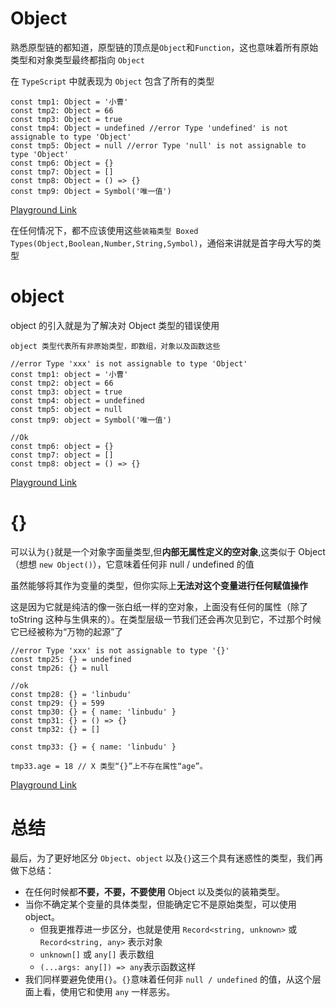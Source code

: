 # Object

熟悉原型链的都知道，原型链的顶点是`Object`和`Function`，这也意味着所有原始类型和对象类型最终都指向 `Object`

在 `TypeScript` 中就表现为 `Object` 包含了所有的类型

```tsx
const tmp1: Object = '小曹'
const tmp2: Object = 66
const tmp3: Object = true
const tmp4: Object = undefined //error Type 'undefined' is not assignable to type 'Object'
const tmp5: Object = null //error Type 'null' is not assignable to type 'Object'
const tmp6: Object = {}
const tmp7: Object = []
const tmp8: Object = () => {}
const tmp9: Object = Symbol('唯一值')
```

[Playground Link](https://www.typescriptlang.org/zh/play?#code/MYewdgzgLgBFC2AHAjALgPICMBWBTYsAvDAOSDwOoJ9mJAUKJLAogEwY75EwBsnt40cSAMys8BGMSgAnAK65e9AYgAsI9uJjSwAE1wAzAJZhcWmAHpTuSZJCSYAFQCeiXKU06DRrSRj6IMMCCwAIYQEPoA5mBBmAA2LlAgcE4uJFiiUDR0-IwArKpixGDSMTFmFlY29smkRSXevv6BMCFhkdFxcIlQ1alsBJl8DEic+RwA3gC+8tlIAOyj6gDaALrTQ4gAHAvEABQAlIQAfJNrigCc2zAAyg7wmCAxOySA9KqAAHKAPAoke9RAA)

在任何情况下，都不应该使用这些`装箱类型 Boxed Types(Object,Boolean,Number,String,Symbol)`，通俗来讲就是首字母大写的类型

# object

object 的引入就是为了解决对 Object 类型的错误使用

`object 类型代表所有非原始类型，即数组，对象以及函数这些`

```tsx
//error Type 'xxx' is not assignable to type 'Object'
const tmp1: object = '小曹'
const tmp2: object = 66
const tmp3: object = true
const tmp4: object = undefined
const tmp5: object = null
const tmp9: object = Symbol('唯一值')

//Ok
const tmp6: object = {}
const tmp7: object = []
const tmp8: object = () => {}
```

[Playground Link](https://www.typescriptlang.org/zh/play?#code/PTCmCdwe3ACAVAngB1LA5AD2+2BLAZ1gDsoAXWAQwILwHNjKAjAGzTKljJTXQHkmAK1ABjMugBQIqMQIUyAW2QBGAFxQhoigF4MgeB1An2aTps+UoBM6zWNi6AbHaky5XJQGYrwm7rLgArqBOpq7IACyeWrawfsQAJqAAZnjEoLGwQS6KyACsEd4kfiws6SaZSgCceTqwAMqICkxQLAAU6ID0qoAAcoA8CugAlBIDIHwA1hlmyHZVUQDeAL5jIQDsU7oA2gC6C1kAHCuwzb3aAHxzEkA)

# {}

可以认为`{}`就是一个对象字面量类型,但**内部无属性定义的空对象**,这类似于 Object（想想 `new Object()`），它意味着任何非 null / undefined 的值

虽然能够将其作为变量的类型，但你实际上**无法对这个变量进行任何赋值操作**

这是因为它就是纯洁的像一张白纸一样的空对象，上面没有任何的属性（除了 toString 这种与生俱来的）。在类型层级一节我们还会再次见到它，不过那个时候它已经被称为“万物的起源”了

```tsx
//error Type 'xxx' is not assignable to type '{}'
const tmp25: {} = undefined
const tmp26: {} = null

//ok
const tmp28: {} = 'linbudu'
const tmp29: {} = 599
const tmp30: {} = { name: 'linbudu' }
const tmp31: {} = () => {}
const tmp32: {} = []

const tmp33: {} = { name: 'linbudu' }

tmp33.age = 18 // X 类型“{}”上不存在属性“age”。
```

[Playground Link](https://www.typescriptlang.org/zh/play?#code/PTCmCdwe3ACAVAngB1LA5AD2+2BLAZ1gDsoAXWAQwILwHNjKAjAGzTKljJTXQG8AvugBQAYyjECFMgFtkAJgCsALliDYAXlgBXYgBNQAMzzFQegNywxEqVznyAbKvVbi2li3PDhIKAGtrSWl7AA5nAU0MFhMmbT1tdC9xILsFAE5wyMU0tKSbYOQAZgAGTK0+EkoZUFV0aOJY+NwBPJTZIoBGMtgACgBKTQA+NRbA23bC+W6AbQBdLzGCwsLuisZq2vrGhNhRn2B9gAVoVHBuDEo6UFw9KFAiUgpQTEIKCS4eDEEREEBN+MB6M0AB2qALjlAMHagEYdf6Aer9AIC2gBC3QDzCoAAOUABPqAXzdAB1+SMA7BZwwBeXoBP7UAhjGAGH-AFBygCN0wCFNoBIc0A33KAVXk4YA9HUA5AaACH-ACZpgDC5LhQADKZHAJjosF+gFnPQBwcoB8V0Aj-KAU3M4YBIf8AQAyACnVAN4+gGj1QBCOoByvyRgCCgwCIRoAbuUAG-GALHlALGKgEJrQCDkYAGJVBJMAsHKAcfjAMUJgCo5QBvpoBMBVBgCfdQDzfoBqiMAD57AwA4BIBwOUAlk5wwDusYAEu0AuATc4QTQoAOkuaC0HRClhAsAAGrBtdHBGmya7ABraarZ0fzaZVQA)

# 总结

最后，为了更好地区分 `Object`、`object` 以及`{}`这三个具有迷惑性的类型，我们再做下总结：

- 在任何时候都**不要，不要，不要使用** Object 以及类似的装箱类型。
- 当你不确定某个变量的具体类型，但能确定它不是原始类型，可以使用 object。
  - 但我更推荐进一步区分，也就是使用 `Record<string, unknown>` 或 `Record<string, any>` 表示对象
  - `unknown[]` 或 `any[]` 表示数组
  - `(...args: any[]) => any`表示函数这样
- 我们同样要避免使用`{}`。`{}`意味着任何非 `null / undefined` 的值，从这个层面上看，使用它和使用 `any` 一样恶劣。
